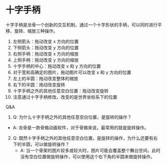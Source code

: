 # 十字手柄

十字手柄是龙骨一个创新的交互机制，通过一个十字形状的手柄，可以同时进行平移、旋转、缩放三种操作。


1. 左侧箭头：拖动改变 x 方向的位置
2. 下侧箭头：拖动改变 y 方向的位置
3. 右侧手柄：拖动改变 x 方向的缩放
4. 上侧手柄：拖动改变 y 方向的缩放
5. 十字手柄的中心：拖动改变 x 和 y 方向的位置
6. 对于宽和高确定的图片，拖动图片可以改变 x 和 y 方向的位置
7. 左上的半圆：拖动改变整体的缩放
8. 右下的半圆：拖动改变旋转
9. 十字手柄之外的其他任意空白位置：拖动改变旋转
10. 注意通过十字手柄修改，改变的是世界坐标系下的位置

Q&A
1. Q: 为什么十字手柄之外的其他任意空白位置，是旋转的操作？
  - A: 龙骨是一款骨骼动画软件，对于骨骼来说，最常用的就是旋转操作。
2. Q: 既然十字手柄之外的其他任意空白位置，是旋转的操作，为什么还要有右下的半圆，可以做旋转操作？
    - A: 当一个骨架的图片较多或较大时，图片可能会覆盖整个舞台空间，此时没有空白位置做旋转操作，可以使用这个右下角的半圆来做旋转操作。